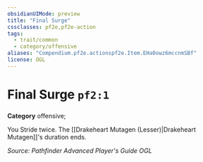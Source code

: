 ```yaml
---
obsidianUIMode: preview
title: "Final Surge"
cssclasses: pf2e,pf2e-action
tags:
  - trait/common
  - category/offensive
aliases: "Compendium.pf2e.actionspf2e.Item.EHa0owz6mccnmSBf"
license: OGL
---
```

# Final Surge `pf2:1`

### 

**Category** offensive; 




You Stride twice. The [[Drakeheart Mutagen (Lesser)|Drakeheart Mutagen]]'s duration ends.

*Source: Pathfinder Advanced Player's Guide*
*OGL*